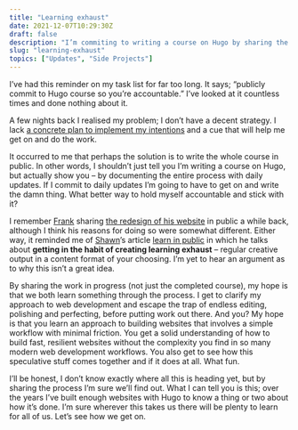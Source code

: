 ```yaml
---
title: "Learning exhaust"
date: 2021-12-07T10:29:30Z
draft: false
description: "I’m commiting to writing a course on Hugo by sharing the process in public. The plan is to create daily ‘learning exhaust’ in the form of updates like this."
slug: "learning-exhaust"
topics: ["Updates", "Side Projects"]
---
```


I’ve had this reminder on my task list for far too long. It says; “publicly commit to Hugo course so you’re accountable.” I’ve looked at it countless times and done nothing about it. 

A few nights back I realised my problem; I don’t have a decent strategy. I lack [a concrete plan to implement my intentions](/writing/implementation-intentions/) and a cue that will help me get on and do the work. 

It occurred to me that perhaps the solution is to write the whole course in public. In other words, I shouldn’t just tell you I’m writing a course on Hugo, but actually show you – by documenting the entire process with daily updates. If I commit to daily updates I’m going to have to get on and write the damn thing. What better way to hold myself accountable and stick with it? 

I remember [Frank](https://twitter.com/frank_chimero) sharing [the redesign of his website](https://frankchimero.com/blog/2019/redesign/) in public a while back, although I think his reasons for doing so were somewhat different. Either way, it reminded me of [Shawn](https://twitter.com/swyx)’s article [learn in public](https://www.swyx.io/learn-in-public/) in which he talks about **getting in the habit of creating learning exhaust** – regular creative output in a content format of your choosing. I’m yet to hear an argument as to why this isn’t a great idea. 

By sharing the work in progress (not just the completed course), my hope is that we both learn something through the process. I get to clarify my approach to web development and escape the trap of endless editing, polishing and perfecting, before putting work out there. And you? My hope is that you learn an approach to building websites that involves a simple workflow with minimal friction. You get a solid understanding of how to build fast, resilient websites without the complexity you find in so many modern web development workflows. You also get to see how this speculative stuff comes together and if it does at all. What fun.

I’ll be honest, I don’t know exactly where all this is heading yet, but by sharing the process I’m sure we’ll find out. What I can tell you is this; over the years I’ve built enough websites with Hugo to know a thing or two about how it’s done. I’m sure wherever this takes us there will be plenty to learn for all of us. Let’s see how we get on.